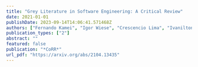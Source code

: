 ```yaml
---
title: "Grey Literature in Software Engineering: A Critical Review"
date: 2021-01-01
publishDate: 2023-09-14T14:06:41.571468Z
authors: ["Fernando Kamei", "Igor Wiese", "Crescencio Lima", "Ivanilton Polato", "Vilmar Nepomuceno", "Waldemar Ferreira", "Márcio Ribeiro", "Carolline Pena", "Bruno Cartaxo", "Gustavo Pinto", "Sérgio Soares"]
publication_types: ["2"]
abstract: ""
featured: false
publication: "*CoRR*"
url_pdf: "https://arxiv.org/abs/2104.13435"
---
```


